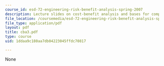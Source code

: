 ```yaml
---
course_id: esd-72-engineering-risk-benefit-analysis-spring-2007
description: Lecture slides on cost-benefit analysis and bases for comparison of alternatives.
file_location: /coursemedia/esd-72-engineering-risk-benefit-analysis-spring-2007/1ddaa9c180aa7db04223045ffdc70817_cba3.pdf
file_type: application/pdf
layout: pdf
title: cba3.pdf
type: course
uid: 1ddaa9c180aa7db04223045ffdc70817

---
```

None